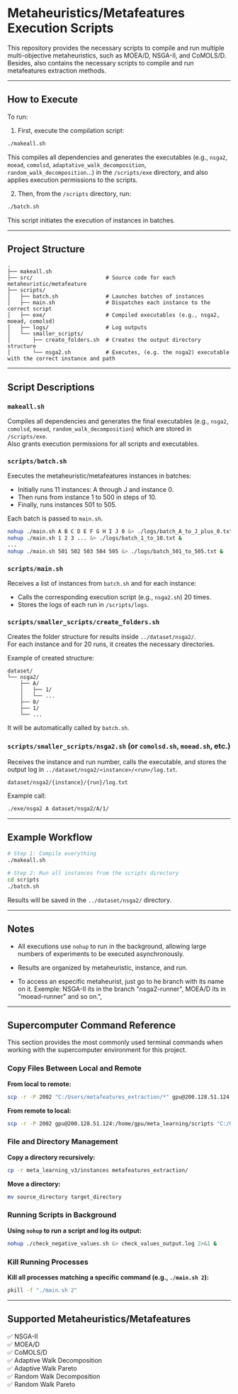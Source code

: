 # Metaheuristics/Metafeatures Execution Scripts

This repository provides the necessary scripts to compile and run multiple multi-objective metaheuristics, such as MOEA/D, NSGA-II, and CoMOLS/D. Besides, also contains the necessary scripts to compile and run metafeatures extraction methods.

---

## How to Execute

To run:

1. First, execute the compilation script:

```bash
./makeall.sh
```

This compiles all dependencies and generates the executables (e.g., `nsga2`, `moead`, `comolsd`, `adaptative_walk_decomposition`, `random_walk_decomposition`...) in the `/scripts/exe` directory, and also applies execution permissions to the scripts.

2. Then, from the `/scripts` directory, run:

```bash
./batch.sh
```

This script initiates the execution of instances in batches.

---

## Project Structure

```
.
├── makeall.sh
├── src/                       # Source code for each metaheuristic/metafeature
├── scripts/
│   ├── batch.sh               # Launches batches of instances
│   ├── main.sh                # Dispatches each instance to the correct script
│   ├── exe/                   # Compiled executables (e.g., nsga2, moead, comolsd)
│   ├── logs/                  # Log outputs
│   └── smaller_scripts/
│       ├── create_folders.sh  # Creates the output directory structure
│       └── nsga2.sh           # Executes, (e.g. the nsga2) executable with the correct instance and path
```

---

## Script Descriptions

### `makeall.sh`

Compiles all dependencies and generates the final executables (e.g., `nsga2`, `comolsd`, `moead`, `random_walk_decomposition`) which are stored in `/scripts/exe`.  
Also grants execution permissions for all scripts and executables.

### `scripts/batch.sh`

Executes the metaheuristic/metafeatures instances in batches:

- Initially runs 11 instances: A through J and instance 0.
- Then runs from instance 1 to 500 in steps of 10.
- Finally, runs instances 501 to 505.

Each batch is passed to `main.sh`.

```bash
nohup ./main.sh A B C D E F G H I J 0 &> ./logs/batch_A_to_J_plus_0.txt &
nohup ./main.sh 1 2 3 ... &> ./logs/batch_1_to_10.txt &
...
nohup ./main.sh 501 502 503 504 505 &> ./logs/batch_501_to_505.txt &
```

### `scripts/main.sh`

Receives a list of instances from `batch.sh` and for each instance:

- Calls the corresponding execution script (e.g., `nsga2.sh`) 20 times.
- Stores the logs of each run in `/scripts/logs`.

### `scripts/smaller_scripts/create_folders.sh`

Creates the folder structure for results inside `../dataset/nsga2/`.  
For each instance and for 20 runs, it creates the necessary directories.

Example of created structure:

```
dataset/
└── nsga2/
    ├── A/
    │   ├── 1/
    │   └── ...
    ├── 0/
    ├── 1/
    └── ...
```

It will be automatically called by `batch.sh`.

### `scripts/smaller_scripts/nsga2.sh` (or `comolsd.sh`, `moead.sh`, etc.)

Receives the instance and run number, calls the executable, and stores the output log in `../dataset/nsga2/<instance>/<run>/log.txt`.

```
dataset/nsga2/{instance}/{run}/log.txt
```

Example call:

```bash
./exe/nsga2 A dataset/nsga2/A/1/
```

---

## Example Workflow

```bash
# Step 1: Compile everything
./makeall.sh

# Step 2: Run all instances from the scripts directory
cd scripts
./batch.sh
```

Results will be saved in the `../dataset/nsga2/` directory.

---

## Notes

- All executions use `nohup` to run in the background, allowing large numbers of experiments to be executed asynchronously.

- Results are organized by metaheuristic, instance, and run.

- To access an especific metaheurist, just go to he branch with its name on it. Exemple: NSGA-II its in the branch \"nsga2-runner\", MOEA/D its in \"moead-runner\" and so on.",

---

## Supercomputer Command Reference

This section provides the most commonly used terminal commands when working with the supercomputer environment for this project.

### Copy Files Between Local and Remote

**From local to remote:**

```bash
scp -r -P 2002 "C:/Users/metafeatures_extraction/*" gpu@200.128.51.124:/home/gpu/metafeatures_extraction/
```

**From remote to local:**

```bash
scp -r -P 2002 gpu@200.128.51.124:/home/gpu/meta_learning/scripts "C:/Users/last_run"
```

### File and Directory Management

**Copy a directory recursively:**

```bash
cp -r meta_learning_v3/instances metafeatures_extraction/
```

**Move a directory:**

```bash
mv source_directory target_directory
```

### Running Scripts in Background

**Using `nohup` to run a script and log its output:**

```bash
nohup ./check_negative_values.sh &> check_values_output.log 2>&1 &
```

### Kill Running Processes

**Kill all processes matching a specific command (e.g., `./main.sh 2`):**

```bash
pkill -f "./main.sh 2"
```

---

## Supported Metaheuristics/Metafeatures

✅ NSGA-II  
✅ MOEA/D  
✅ CoMOLS/D  
✅ Adaptive Walk Decomposition  
✅ Adaptive Walk Pareto  
✅ Random Walk Decomposition  
✅ Random Walk Pareto
